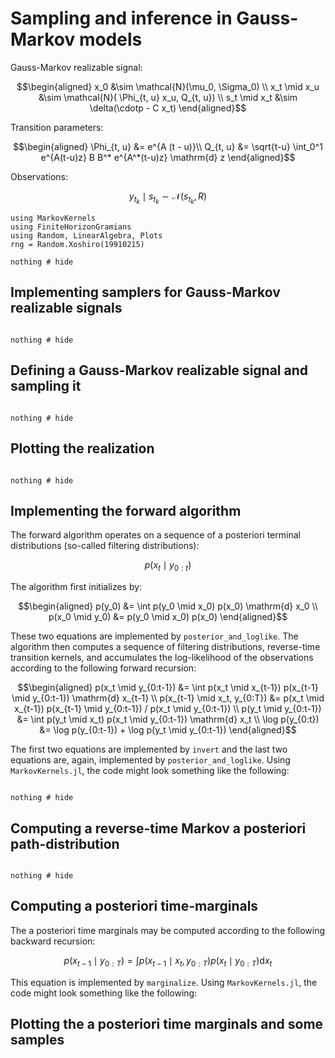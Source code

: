 # Sampling and inference in Gauss-Markov models

Gauss-Markov realizable signal:

```math
\begin{aligned}
x_0 &\sim \mathcal{N}(\mu_0, \Sigma_0) \\
x_t \mid x_u &\sim \mathcal{N}( \Phi_{t, u} x_u, Q_{t, u}) \\
s_t \mid x_t &\sim \delta(\cdotp - C x_t)
\end{aligned}
```
Transition parameters:
```math
\begin{aligned}
\Phi_{t, u} &= e^{A (t - u)}\\
Q_{t, u} &= \sqrt{t-u} \int_0^1 e^{A(t-u)z} B B^* e^{A^*(t-u)z} \mathrm{d} z
\end{aligned}
```

Observations:

```math
y_{t_k} \mid s_{t_k} \sim \mathcal{N}(s_{t_k}, R)
```



```@example 2
using MarkovKernels
using FiniteHorizonGramians
using Random, LinearAlgebra, Plots
rng = Random.Xoshiro(19910215)

nothing # hide
```

## Implementing samplers for Gauss-Markov realizable signals

```@example 2

nothing # hide
```


## Defining a Gauss-Markov realizable signal and sampling it


```@example 2

nothing # hide
```

## Plotting the realization


```@example 2

nothing # hide
```

## Implementing the forward algorithm

The forward algorithm operates on a sequence of a posteriori terminal distributions (so-called filtering distributions):
```math
p(x_t \mid y_{0:t})
```
The algorithm first initializes by:
```math
\begin{aligned}
p(y_0) &= \int p(y_0 \mid x_0) p(x_0) \mathrm{d} x_0 \\
p(x_0 \mid y_0) &= p(y_0 \mid x_0) p(x_0)
\end{aligned}
```
These two equations are implemented by ```posterior_and_loglike```.
The algorithm then computes a sequence of filtering distributions, reverse-time transition kernels, and accumulates the log-likelihood of the observations according to
the following forward recursion:
```math
\begin{aligned}
p(x_t \mid y_{0:t-1}) &= \int p(x_t \mid x_{t-1}) p(x_{t-1} \mid y_{0:t-1}) \mathrm{d} x_{t-1} \\
p(x_{t-1} \mid x_t, y_{0:T}) &= p(x_t \mid x_{t-1}) p(x_{t-1} \mid y_{0:t-1}) / p(x_t \mid y_{0:t-1}) \\
p(y_t \mid y_{0:t-1}) &= \int p(y_t \mid x_t) p(x_t \mid y_{0:t-1}) \mathrm{d} x_t \\
\log p(y_{0:t}) &= \log p(y_{0:t-1}) + \log p(y_t \mid y_{0:t-1})
\end{aligned}
```
The first two equations are implemented by ```invert``` and the last two equations are, again, implemented by ```posterior_and_loglike```.
Using ```MarkovKernels.jl```, the code might look something like the following:


```@example 2

nothing # hide
```

## Computing a reverse-time Markov a posteriori path-distribution


```@example 2

nothing # hide
```

## Computing a posteriori time-marginals
The a posteriori time marginals may be computed according to the following backward recursion:
```math
p(x_{t-1} \mid y_{0:T}) = \int p(x_{t-1} \mid x_t, y_{0:T}) p(x_t \mid y_{0:T}) \mathrm{d} x_t
```
This equation is implemented by ```marginalize```.
Using ```MarkovKernels.jl```, the code might look something like the following:


## Plotting the a posteriori time marginals and some samples